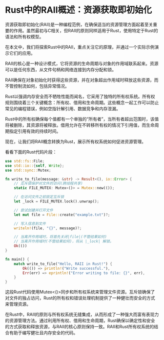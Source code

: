 # Rust中的RAII概述：资源获取即初始化

资源获取即初始化(RAII)是一种编程范例，在确保适当的资源管理方面起着至关重要的作用。虽然最初与C相关，但RAII的原则同样适用于Rust，使用特定于Rust的语法和所有权模型。

在本文中，我们将探索Rust中的RAII，重点关注它的原理，并通过一个实际示例演示它们的应用。

RAII的核心是一种设计模式，它将资源的生命周期与对象的作用域联系起来。资源可以是任何东西，从文件句柄和网络连接到内存分配和锁。

RAII确保在对象初始化时获得这些资源，并在对象超出作用域时释放这些资源，而不管控制流如何，包括异常情况。

Rust以强调内存安全而不牺牲性能而闻名，它采用了独特的所有权系统。所有权规则围绕着三个关键概念：所有权、借用和生命周期。这些概念一起工作可以防止常见的编程错误，例如空指针解引用、数据竞争和内存泄漏。

Rust中的所有权确保每个值都有一个单独的“所有者”，当所有者超出范围时，该值将被删除，其资源将被释放。借用允许在不转移所有权的情况下引用值，而生命周期指定引用有效的持续时间。

现在，让我们将RAII概念转换为Rust，展示所有权系统如何促进资源管理。

看看下面的Rust代码片段：

```rust
use std::fs::File;
use std::io::{self, Write};
use std::sync::Mutex;

fn write_to_file(message: &str) -> Result<(), io::Error> {
    // 互斥锁保护对文件的访问(跨线程共享)
    static FILE_MUTEX: Mutex<()> = Mutex::new(());

    // 在访问文件之前锁定互斥锁
    let _lock = FILE_MUTEX.lock().unwrap();

    // 尝试创建并打开文件
    let mut file = File::create("example.txt")?;

    // 写入信息到文件
    writeln!(file, "{}", message)?;

    // 当离开作用域时，将首先关闭|file|(不管结果如何)
    // 当离开作用域时(不管结果如何)，将从 |_lock| 解锁。
    Ok(())
}

fn main() {
    match write_to_file("Hello, RAII in Rust!") {
        Ok(()) => println!("Write successful."),
        Err(err) => eprintln!("Error writing to file: {}", err),
    }
}
```

这段Rust代码使用Mutex<()>同步和所有权系统来管理文件资源。互斥锁确保了对文件的独占访问，Rust的所有权和错误处理机制提供了一种健壮而安全的方式来管理资源。

在Rust中，RAII的原则与所有权系统无缝集成，从而形成了一种强大而富有表现力的资源管理方法。通过利用所有权、借用和生命周期，Rust确保以确定性和安全的方式获取和释放资源，与RAII的核心原则保持一致。RAII和Rust所有权系统的结合有助于编写健壮且内存安全的代码。

